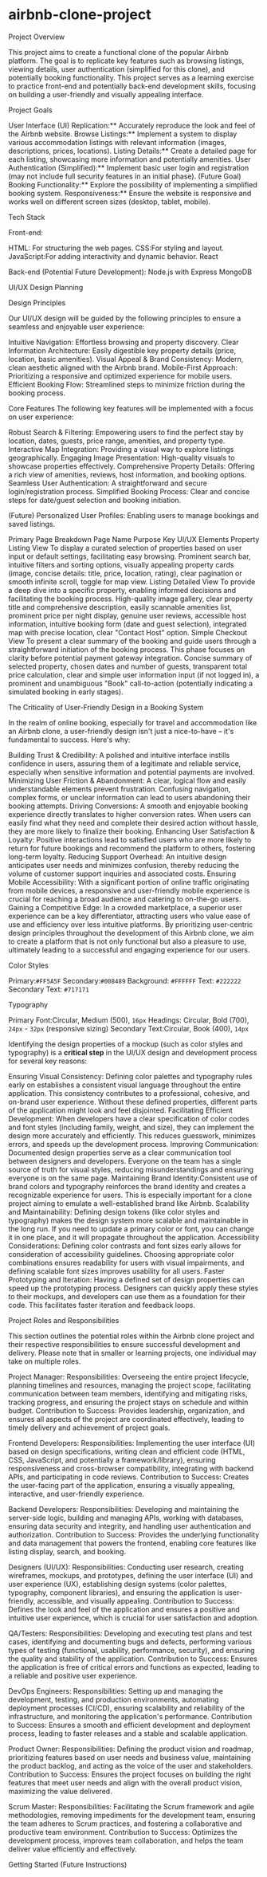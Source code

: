 # airbnb-clone-project


Project Overview

This project aims to create a functional clone of the popular Airbnb platform. The goal is to replicate key features such as browsing listings, viewing details, user authentication (simplified for this clone), and potentially booking functionality. This project serves as a learning exercise to practice front-end and potentially back-end development skills, focusing on building a user-friendly and visually appealing interface.

Project Goals

User Interface (UI) Replication:** Accurately reproduce the look and feel of the Airbnb website.
Browse Listings:** Implement a system to display various accommodation listings with relevant information (images, descriptions, prices, locations).
Listing Details:** Create a detailed page for each listing, showcasing more information and potentially amenities.
User Authentication (Simplified):** Implement basic user login and registration (may not include full security features in an initial phase).
(Future Goal) Booking Functionality:** Explore the possibility of implementing a simplified booking system.
Responsiveness:** Ensure the website is responsive and works well on different screen sizes (desktop, tablet, mobile).

Tech Stack

Front-end:

HTML: For structuring the web pages.
CSS:For styling and layout.
JavaScript:For adding interactivity and dynamic behavior.
React

Back-end (Potential Future Development):
Node.js with Express
MongoDB 

UI/UX Design Planning

Design Principles


Our UI/UX design will be guided by the following principles to ensure a seamless and enjoyable user experience:


Intuitive Navigation: Effortless browsing and property discovery.
Clear Information Architecture: Easily digestible key property details (price, location, basic amenities).
Visual Appeal & Brand Consistency: Modern, clean aesthetic aligned with the Airbnb brand.
Mobile-First Approach: Prioritizing a responsive and optimized experience for mobile users.
Efficient Booking Flow: Streamlined steps to minimize friction during the booking process.


Core Features
The following key features will be implemented with a focus on user experience:

Robust Search & Filtering: Empowering users to find the perfect stay by location, dates, guests, price range, amenities, and property type.
Interactive Map Integration: Providing a visual way to explore listings geographically.
Engaging Image Presentation: High-quality visuals to showcase properties effectively.
Comprehensive Property Details: Offering a rich view of amenities, reviews, host information, and booking options.
Seamless User Authentication: A straightforward and secure login/registration process.
Simplified Booking Process: Clear and concise steps for date/guest selection and booking initiation.


(Future) Personalized User Profiles: Enabling users to manage bookings and saved listings.

Primary Page Breakdown
Page Name
Purpose
Key UI/UX Elements
Property Listing View
To display a curated selection of properties based on user input or default settings, facilitating easy browsing.
Prominent search bar, intuitive filters and sorting options, visually appealing property cards (image, concise details: title, price, location, rating), clear pagination or smooth infinite scroll, toggle for map view.
Listing Detailed View
To provide a deep dive into a specific property, enabling informed decisions and facilitating the booking process.
High-quality image gallery, clear property title and comprehensive description, easily scannable amenities list, prominent price per night display, genuine user reviews, accessible host information, intuitive booking form (date and guest selection), integrated map with precise location, clear "Contact Host" option.
Simple Checkout View
To present a clear summary of the booking and guide users through a straightforward initiation of the booking process. This phase focuses on clarity before potential payment gateway integration.
Concise summary of selected property, chosen dates and number of guests, transparent total price calculation, clear and simple user information input (if not logged in), a prominent and unambiguous "Book" call-to-action (potentially indicating a simulated booking in early stages).


The Criticality of User-Friendly Design in a Booking System

In the realm of online booking, especially for travel and accommodation like an Airbnb clone, a user-friendly design isn't just a nice-to-have – it's fundamental to success. Here's why:

Building Trust & Credibility: A polished and intuitive interface instills confidence in users, assuring them of a legitimate and reliable service, especially when sensitive information and potential payments are involved.
Minimizing User Friction & Abandonment: A clear, logical flow and easily understandable elements prevent frustration. Confusing navigation, complex forms, or unclear information can lead to users abandoning their booking attempts.
Driving Conversions: A smooth and enjoyable booking experience directly translates to higher conversion rates. When users can easily find what they need and complete their desired action without hassle, they are more likely to finalize their booking.
Enhancing User Satisfaction & Loyalty: Positive interactions lead to satisfied users who are more likely to return for future bookings and recommend the platform to others, fostering long-term loyalty.
Reducing Support Overhead: An intuitive design anticipates user needs and minimizes confusion, thereby reducing the volume of customer support inquiries and associated costs.
Ensuring Mobile Accessibility: With a significant portion of online traffic originating from mobile devices, a responsive and user-friendly mobile experience is crucial for reaching a broad audience and catering to on-the-go users.
Gaining a Competitive Edge: In a crowded marketplace, a superior user experience can be a key differentiator, attracting users who value ease of use and efficiency over less intuitive platforms.
By prioritizing user-centric design principles throughout the development of this Airbnb clone, we aim to create a platform that is not only functional but also a pleasure to use, ultimately leading to a successful and engaging experience for our users.

Color Styles

Primary:`#FF5A5F`
Secondary:`#008489`
Background: `#FFFFFF`
Text: `#222222`
Secondary Text: `#717171`

Typography

Primary Font:Circular, Medium (500), `16px`
Headings: Circular, Bold (700), `24px` - `32px` (responsive sizing)
Secondary Text:Circular, Book (400), `14px`

Identifying the design properties of a mockup (such as color styles and typography) is a **critical step** in the UI/UX design and development process for several key reasons:

Ensuring Visual Consistency: Defining color palettes and typography rules early on establishes a consistent visual language throughout the entire application. This consistency contributes to a professional, cohesive, and on-brand user experience. Without these defined properties, different parts of the application might look and feel disjointed.
Facilitating Efficient Development: When developers have a clear specification of color codes and font styles (including family, weight, and size), they can implement the design more accurately and efficiently. This reduces guesswork, minimizes errors, and speeds up the development process.
Improving Communication: Documented design properties serve as a clear communication tool between designers and developers. Everyone on the team has a single source of truth for visual styles, reducing misunderstandings and ensuring everyone is on the same page.
Maintaining Brand Identity:Consistent use of brand colors and typography reinforces the brand identity and creates a recognizable experience for users. This is especially important for a clone project aiming to emulate a well-established brand like Airbnb.
Scalability and Maintainability: Defining design tokens (like color styles and typography) makes the design system more scalable and maintainable in the long run. If you need to update a primary color or font, you can change it in one place, and it will propagate throughout the application.
Accessibility Considerations: Defining color contrasts and font sizes early allows for consideration of accessibility guidelines. Choosing appropriate color combinations ensures readability for users with visual impairments, and defining scalable font sizes improves usability for all users.
Faster Prototyping and Iteration: Having a defined set of design properties can speed up the prototyping process. Designers can quickly apply these styles to their mockups, and developers can use them as a foundation for their code. This facilitates faster iteration and feedback loops.

Project Roles and Responsibilities

This section outlines the potential roles within the Airbnb clone project and their respective responsibilities to ensure successful development and delivery. Please note that in smaller or learning projects, one individual may take on multiple roles.

Project Manager:
   Responsibilities: Overseeing the entire project lifecycle, planning timelines and resources, managing the project scope, facilitating communication between team members, identifying and mitigating risks, tracking progress, and ensuring the project stays on schedule and within budget.
   Contribution to Success: Provides leadership, organization, and ensures all aspects of the project are coordinated effectively, leading to timely delivery and achievement of project goals.

Frontend Developers:
    Responsibilities: Implementing the user interface (UI) based on design specifications, writing clean and efficient code (HTML, CSS, JavaScript, and potentially a framework/library), ensuring responsiveness and cross-browser compatibility, integrating with backend APIs, and participating in code reviews.
    Contribution to Success: Creates the user-facing part of the application, ensuring a visually appealing, interactive, and user-friendly experience.

Backend Developers:
    Responsibilities: Developing and maintaining the server-side logic, building and managing APIs, working with databases, ensuring data security and integrity, and handling user authentication and authorization.
    Contribution to Success: Provides the underlying functionality and data management that powers the frontend, enabling core features like listing display, search, and booking.

Designers (UI/UX):
    Responsibilities: Conducting user research, creating wireframes, mockups, and prototypes, defining the user interface (UI) and user experience (UX), establishing design systems (color palettes, typography, component libraries), and ensuring the application is user-friendly, accessible, and visually appealing.
    Contribution to Success: Defines the look and feel of the application and ensures a positive and intuitive user experience, which is crucial for user satisfaction and adoption.

QA/Testers:
    Responsibilities: Developing and executing test plans and test cases, identifying and documenting bugs and defects, performing various types of testing (functional, usability, performance, security), and ensuring the quality and stability of the application.
    Contribution to Success: Ensures the application is free of critical errors and functions as expected, leading to a reliable and positive user experience.

DevOps Engineers:
    Responsibilities: Setting up and managing the development, testing, and production environments, automating deployment processes (CI/CD), ensuring scalability and reliability of the infrastructure, and monitoring the application's performance.
    Contribution to Success: Ensures a smooth and efficient development and deployment process, leading to faster releases and a stable and scalable application.

Product Owner:
    Responsibilities: Defining the product vision and roadmap, prioritizing features based on user needs and business value, maintaining the product backlog, and acting as the voice of the user and stakeholders.
    Contribution to Success: Ensures the project focuses on building the right features that meet user needs and align with the overall product vision, maximizing the value delivered.

Scrum Master:
    Responsibilities: Facilitating the Scrum framework and agile methodologies, removing impediments for the development team, ensuring the team adheres to Scrum practices, and fostering a collaborative and productive team environment.
    Contribution to Success: Optimizes the development process, improves team collaboration, and helps the team deliver value efficiently and effectively.


Getting Started (Future Instructions)


